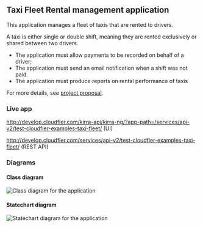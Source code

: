 Taxi Fleet Rental management application
--------------------------------------------------------------------------------

This application manages a fleet of taxis that are rented to drivers.

A taxi is either single or double shift, meaning they are rented exclusively or 
shared between two drivers.

* The application must allow payments to be recorded on behalf of a driver;
* The application must send an email notification when a shift was not paid.
* The application must produce reports on rental performance of taxis

For more details, see [project proposal](https://www.freelancer.com/projects/PHP-MySQL/Simple-payment-entry-software.html).

### Live app

http://develop.cloudfier.com/kirra-api/kirra-ng/?app-path=/services/api-v2/test-cloudfier-examples-taxi-fleet/ (UI)

http://develop.cloudfier.com/services/api-v2/test-cloudfier-examples-taxi-fleet/ (REST API)

### Diagrams

#### Class diagram

![Class diagram for the application](https://develop.cloudfier.com/services/diagram/test-cloudfier-examples-taxi-fleet/package/taxi_fleet.uml?showClassifierCompartments=Always&showStaticFeatures=true&showClasses=true&showAssociationEndName=true&showAttributes=true&showOperations=true&showComments=true&showParameters=true&showAssociationEndMultiplicity=true&showMinimumVisibility=Protected&showFeatureVisibility=true&showParameterNames=false&showDerivedElements=false)

#### Statechart diagram

![Statechart diagram for the application](https://develop.cloudfier.com/services/diagram/test-cloudfier-examples-taxi-fleet/package/taxi_fleet.uml?showStateMachines=true)

